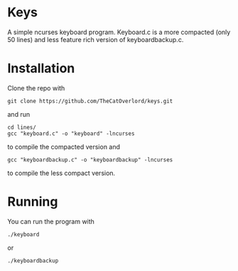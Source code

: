 # Keys
A simple ncurses keyboard program.
Keyboard.c is a more compacted (only 50 lines) and less feature rich version of keyboardbackup.c.

# Installation
Clone the repo with
```
git clone https://github.com/TheCatOverlord/keys.git
```
and run
```
cd lines/
gcc "keyboard.c" -o "keyboard" -lncurses
```
to compile the compacted version and
```
gcc "keyboardbackup.c" -o "keyboardbackup" -lncurses
```
to compile the less compact version.
# Running
You can run the program with
```
./keyboard
```
or
```
./keyboardbackup
```

